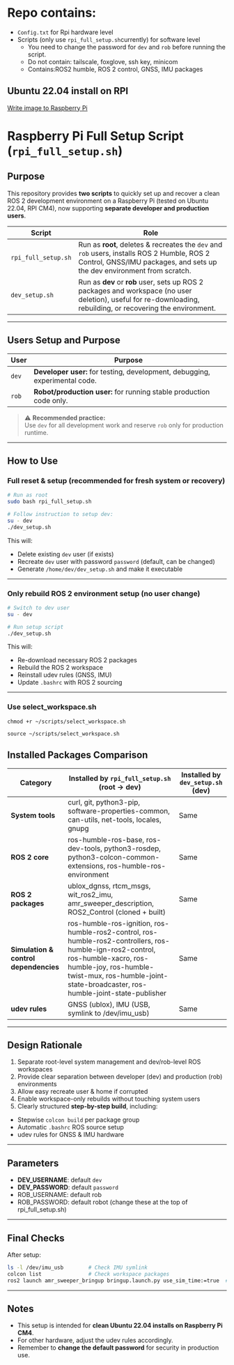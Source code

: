 
# Repo contains:
- `Config.txt` for Rpi hardware level
- Scripts (only use `rpi_full_setup.sh`currently) for software level
    - You need to change the password for `dev` and `rob` before running the script.  
    - Do not contain: tailscale, foxglove, ssh key, minicom
    - Contains:ROS2 humble, ROS 2 control, GNSS, IMU packages


 
## Ubuntu 22.04 install on RPI
[Write image to Raspberry Pi](https://orobotics.sharepoint.com/:w:/s/AMRSweeper/EYyAcXdbdvBDn3S_FSLEkB8BfrLMU5o2DUBJO345Z8hJNw?e=cCnbcv)


#  Raspberry Pi Full Setup Script (`rpi_full_setup.sh`)

## Purpose

This repository provides **two scripts** to quickly set up and recover a clean ROS 2 development environment on a Raspberry Pi (tested on Ubuntu 22.04, RPI CM4), now supporting **separate developer and production users**.

| Script             | Role                                                                                              |
|---------------------|--------------------------------------------------------------------------------------------------|
| `rpi_full_setup.sh` | Run as **root**, deletes & recreates the `dev` and `rob` users, installs ROS 2 Humble, ROS 2 Control, GNSS/IMU packages, and sets up the dev environment from scratch. |
| `dev_setup.sh`      | Run as **dev** or **rob** user, sets up ROS 2 packages and workspace (no user deletion), useful for re-downloading, rebuilding, or recovering the environment. |

---

## Users Setup and Purpose

| User  | Purpose                                                                |
|-------|------------------------------------------------------------------------|
| `dev` | **Developer user:** for testing, development, debugging, experimental code. |
| `rob` | **Robot/production user:** for running stable production code only.      |

> ⚠️ **Recommended practice:**  
> Use `dev` for all development work and reserve `rob` only for production runtime.

---


##  How to Use

###  Full reset & setup (recommended for fresh system or recovery)

```bash
# Run as root
sudo bash rpi_full_setup.sh

# Follow instruction to setup dev:
su - dev
./dev_setup.sh
```

This will:
- Delete existing `dev` user (if exists)
- Recreate `dev` user with password `password` (default, can be changed)
- Generate `/home/dev/dev_setup.sh` and make it executable

---

###  Only rebuild ROS 2 environment setup (no user change)

```bash
# Switch to dev user
su - dev

# Run setup script
./dev_setup.sh
```

This will:
- Re-download necessary ROS 2 packages
- Rebuild the ROS 2 workspace
- Reinstall udev rules (GNSS, IMU)
- Update `.bashrc` with ROS 2 sourcing

---
###  Use select_workspace.sh

```
chmod +r ~/scripts/select_workspace.sh

source ~/scripts/select_workspace.sh

```

## Installed Packages Comparison

| Category            | Installed by `rpi_full_setup.sh` (root -> dev)                                              | Installed by `dev_setup.sh` (dev)                                          |
|---------------------|---------------------------------------------------------------------------------------------|---------------------------------------------------------------------------|
| **System tools**    | curl, git, python3-pip, software-properties-common, can-utils, net-tools, locales, gnupg     | Same                                                                      |
| **ROS 2 core**      | ros-humble-ros-base, ros-dev-tools, python3-rosdep, python3-colcon-common-extensions, ros-humble-ros-environment | Same                                                                      |
| **ROS 2 packages**  | ublox_dgnss, rtcm_msgs, wit_ros2_imu, amr_sweeper_description, ROS2_Control (cloned + built)               | Same                                                                      |
| **Simulation & control dependencies** | ros-humble-ros-ignition, ros-humble-ros2-control, ros-humble-ros2-controllers, ros-humble-ign-ros2-control, ros-humble-xacro, ros-humble-joy, ros-humble-twist-mux, ros-humble-joint-state-broadcaster, ros-humble-joint-state-publisher | Same     
| **udev rules**      | GNSS (ublox), IMU (USB, symlink to /dev/imu_usb)                                            | Same                                                                      |

---

##  Design Rationale

1. Separate root-level system management and dev/rob-level ROS workspaces
2. Provide clear separation between developer (dev) and production (rob) environments
3. Allow easy recreate user & home if corrupted
4. Enable workspace-only rebuilds without touching system users
5. Clearly structured **step-by-step build**, including:
- Stepwise `colcon build` per package group
- Automatic `.bashrc` ROS source setup
- udev rules for GNSS & IMU hardware

---

##  Parameters

- **DEV_USERNAME**: default `dev`  
- **DEV_PASSWORD**: default `password`
- ROB_USERNAME: default rob
- ROB_PASSWORD: default robot
(change these at the top of rpi_full_setup.sh)

---

##  Final Checks

After setup:

```bash
ls -l /dev/imu_usb        # Check IMU symlink
colcon list               # Check workspace packages
ros2 launch amr_sweeper_bringup bringup.launch.py use_sim_time:=true  # Launch simulation
```

---

## Notes

- This setup is intended for **clean Ubuntu 22.04 installs on Raspberry Pi CM4**.
- For other hardware, adjust the udev rules accordingly.
- Remember to **change the default password** for security in production use.

